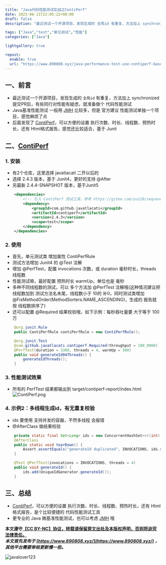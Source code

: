 ```yaml
---
title: "Java代码性能测试实战之ContiPerf"
date: 2023-06-11T22:05:22+08:00
draft: false
description: "最近测试一个开源项目，发现生成的 全局id 有重复，方法加上 synchronized 提交PR后，有些同行对性能有疑虑，就准备做个 代码性能测试。Java基准性能测试 一般用 JMH 比较多，但是 官方建议 性能测试单独一个项目，感觉麻烦了点。发现 ContiPerf 可以方便的设置 执行次数、时长、线程数、预热时长，还有 Html格式报告，感觉还比较适合，基于 Junit"

tags: ["Java","test","单元测试","性能"]
categories: ["Java"]

lightgallery: true

repost:
  enable: true
  url: "https://www.890808.xyz/java-performance-test-use-contiperf-base-junit/"
---
```


<!--more-->

## 一、前言
- 最近测试一个开源项目，发现生成的 `全局id` 有重复，方法加上 synchronized 提交PR后，有些同行对性能有疑虑，就准备做个 代码性能测试
- Java基准性能测试 一般用 [JMH](https://github.com/openjdk/jmh) 比较多，但是 官方建议 性能测试单独一个项目，感觉麻烦了点
- 后面发现了 [ContiPerf](https://github.com/javatlacati/contiperf/)，可以方便的设置 执行次数、时长、线程数、预热时长，还有 Html格式报告，感觉还比较适合，基于 Junit

## 二、[ContiPerf](https://github.com/javatlacati/contiperf/)
### 1. 安装
- 有2个仓库，这里选择 javatlacati 二开以后的
- 选择 2.4.3 版本，基于 Junit4，更好的支持 @After
- 另最新 2.4.4-SNAPSHOT 版本，基于Junit5
```xml
    <dependencies>
        <!-- 引入 ContiPerf 测试工具，参考 https://gitee.com/yu120/sequence -->
        <dependency>
            <groupId>com.github.javatlacati</groupId>
            <artifactId>contiperf</artifactId>
            <version>2.4.3</version>
            <scope>test</scope>
        </dependency>
    </dependencies>
```

### 2. 使用
- 首先，单元测试类 增加属性 ContiPerfRule
- 测试方法增加 Junit4 的 @Test 注解
- 增加 @PerfTest，配置 invocations 次数，或 duration 毫秒时长，threads 线程数
- 性能测试嘛，最好配置 预热时长 warmUp，单位也是 毫秒
- 多种不同线程数的测试，可以 多个方法加 @PerfTest 注解哦(这种情况建议把 线程数加到 测试方法名末尾，线程数小于 10的 补0，同时测试类增加 @FixMethodOrder(MethodSorters.NAME_ASCENDING)，生成的 报告就按 线程数排序了)
- 还可以配置 @Required 结果校验哦，如下示例：每秒吞吐量要 大于等于 100万
```java
    @org.junit.Rule
    public ContiPerfRule contiPerfRule = new ContiPerfRule();

    @org.junit.Test
    @com.github.javatlacati.contiperf.Required(throughput = 100_0000)
    @PerfTest(duration = 3300, threads = 4, warmUp = 300)
    public void generateId04Threads() {
        generateIdThreads();
    }
```

### 3. 性能测试效果
- 所有的 PerfTest 结果都输出到 target/contiperf-report/index.html
![ContiPerf.png](https://img.890808.xyz/2023/06/f5eab981d4d05ad0f01a824f55dc8cc4.png)

### 4. 示例2：多线程生成id，有无重复校验
- ids 要使用 支持并发的容器，不然多线程 会报错
- @AfterClass 做结果校验
```java
    private static final Set<Long> ids = new ConcurrentHashSet<>((int) (INVOCATIONS / 0.7));
    @AfterClass
    public static void tearDown() {
        Assert.assertEquals("generateId duplicated", INVOCATIONS, ids.size());
    }

    @Test @PerfTest(invocations = INVOCATIONS, threads = 4)
    public void generateId() {
        ids.add(UniqueIdGenerator.generateId());
    }
```


## 三、总结
- [ContiPerf](https://github.com/javatlacati/contiperf/)，可以方便的设置 执行次数、时长、线程数、预热时长，还有 Html格式报告，是个比较便捷的 代码性能测试工具
- 更专业的 Java 微基准性能测试，也可以考虑 [JMH](https://github.com/openjdk/jmh) 哦

**本文遵守[【CC BY-NC】协议，转载请保留原文出处及本版权声明，否则将追究法律责任。](https://creativecommons.org/licenses/by-nc/4.0/)**   
***本文首先发布于 [https://www.890808.xyz/](https://www.890808.xyz/) ，其他平台需要审核更新慢一些。***

![javalover123](https://img.890808.xyz/2023/04/688b88cfd4ed9f6fcd56828b849ce47c.jpg)